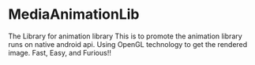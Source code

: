 # MediaAnimationLib
The Library for animation library
This is to promote the animation library runs on native android api. Using OpenGL technology to get the rendered image. Fast, Easy, and Furious!!
